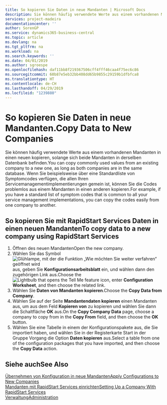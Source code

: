 ```yaml
---
title: So kopieren Sie Daten in neue Mandanten | Microsoft Docs
description: Sie können häufig verwendete Werte aus einem vorhandenen Mandanten in einen neuen kopieren, solange sich beide Mandanten in derselben Datenbank befinden. Wenn Sie beispielsweise über eine Standardliste von Symptomcodes verfügen, die allen Ihren Servicemanagementimplementierungen gemein ist, können Sie die Codes problemlos aus einem Mandanten in einen anderen kopieren.
services: project-madeira
documentationcenter: ''
author: SorenGP
ms.service: dynamics365-business-central
ms.topic: article
ms.devlang: na
ms.tgt_pltfrm: na
ms.workload: na
ms.search.keywords: ''
ms.date: 04/01/2019
ms.author: sgroespe
ms.openlocfilehash: daf11bb8f219367506cff4fff46caa4f75ec6c86
ms.sourcegitcommit: 60b87e5eb32bb408dd65b9855c29159b1dfbfca8
ms.translationtype: HT
ms.contentlocale: de-CH
ms.lasthandoff: 04/29/2019
ms.locfileid: "1239880"
---
```

# <a name="copy-data-to-new-companies"></a><span data-ttu-id="57de5-104">So kopieren Sie Daten in neue Mandanten.</span><span class="sxs-lookup"><span data-stu-id="57de5-104">Copy Data to New Companies</span></span>
<span data-ttu-id="57de5-105">Sie können häufig verwendete Werte aus einem vorhandenen Mandanten in einen neuen kopieren, solange sich beide Mandanten in derselben Datenbank befinden.</span><span class="sxs-lookup"><span data-stu-id="57de5-105">You can copy commonly used values from an existing company to a new one, as long as both companies are in the same database.</span></span> <span data-ttu-id="57de5-106">Wenn Sie beispielsweise über eine Standardliste von Symptomcodes verfügen, die allen Ihren Servicemanagementimplementierungen gemein ist, können Sie die Codes problemlos aus einem Mandanten in einen anderen kopieren.</span><span class="sxs-lookup"><span data-stu-id="57de5-106">For example, if you have a standard list of symptom codes that is common to all your service management implementations, you can copy the codes easily from one company to another.</span></span>  

## <a name="to-copy-data-to-a-new-company-using-rapidstart-services"></a><span data-ttu-id="57de5-107">So kopieren Sie mit RapidStart Services Daten in einen neuen Mandanten</span><span class="sxs-lookup"><span data-stu-id="57de5-107">To copy data to a new company using RapidStart Services</span></span>  
1. <span data-ttu-id="57de5-108">Öffnen des neuen Mandanten</span><span class="sxs-lookup"><span data-stu-id="57de5-108">Open the new company.</span></span>  
2. <span data-ttu-id="57de5-109">Wählen Sie das Symbol ![Glühlampe, mit der die Funktion „Wie möchten Sie weiter verfahren“ geöffnet wird](media/ui-search/search_small.png "Wie möchten Sie weiter verfahren?") aus, geben Sie **Konfigurationsarbeitsblatt** ein, und wählen dann den zugehörigen Link aus.</span><span class="sxs-lookup"><span data-stu-id="57de5-109">Choose the ![Lightbulb that opens the Tell Me feature](media/ui-search/search_small.png "Tell me what you want to do") icon, enter **Configuration Worksheet**, and then choose the related link.</span></span>  
3. <span data-ttu-id="57de5-110">Wählen Sie **Daten von Mandanten kopieren**.</span><span class="sxs-lookup"><span data-stu-id="57de5-110">Choose the **Copy Data from Company**.</span></span>  
4. <span data-ttu-id="57de5-111">Wählen Sie auf der Seite **Mandantendaten kopieren** einen Mandanten aus, um aus dem Feld **Kopieren von** zu kopieren und wählen Sie dann die Schaltfläche **OK** aus.</span><span class="sxs-lookup"><span data-stu-id="57de5-111">On the **Copy Company Data** page, choose a company to copy from in the **Copy From** field, and then choose the **OK** button.</span></span>  
5. <span data-ttu-id="57de5-112">Wählen Sie eine Tabelle in einem der Konfigurationspakete aus, die Sie importiert haben, und wählen Sie in der Registerkarte Start in der Gruppe Vorgang die Option **Daten kopieren** aus.</span><span class="sxs-lookup"><span data-stu-id="57de5-112">Select a table from one of the configuration packages that you have imported, and then choose the **Copy Data** action.</span></span>

## <a name="see-also"></a><span data-ttu-id="57de5-113">Siehe auch</span><span class="sxs-lookup"><span data-stu-id="57de5-113">See Also</span></span>
[<span data-ttu-id="57de5-114">Übernehmen von Konfiguration in neue Mandanten</span><span class="sxs-lookup"><span data-stu-id="57de5-114">Apply Configurations to New Companies</span></span>](admin-apply-configuration-to-new-companies.md)  
[<span data-ttu-id="57de5-115">Mandanten mit RapidStart Services einrichten</span><span class="sxs-lookup"><span data-stu-id="57de5-115">Setting Up a Company With RapidStart Services</span></span>](admin-set-up-a-company-with-rapidstart.md)  
[<span data-ttu-id="57de5-116">Verwaltung</span><span class="sxs-lookup"><span data-stu-id="57de5-116">Administration</span></span>](admin-setup-and-administration.md)
